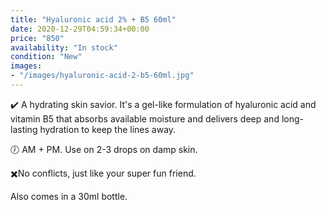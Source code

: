 ```yaml
---
title: "Hyaluronic acid 2% + B5 60ml"
date: 2020-12-29T04:59:34+00:00
price: "850"
availability: "In stock"
condition: "New"
images:
- "/images/hyaluronic-acid-2-b5-60ml.jpg"
---
```


✔️ A hydrating skin savior. It's a gel-like formulation of hyaluronic acid and vitamin B5 that absorbs available moisture and delivers deep and long-lasting hydration to keep the lines away.

🕖 AM + PM. Use on 2-3 drops on damp skin.

✖️No conflicts, just like your super fun friend.

Also comes in a 30ml bottle.
